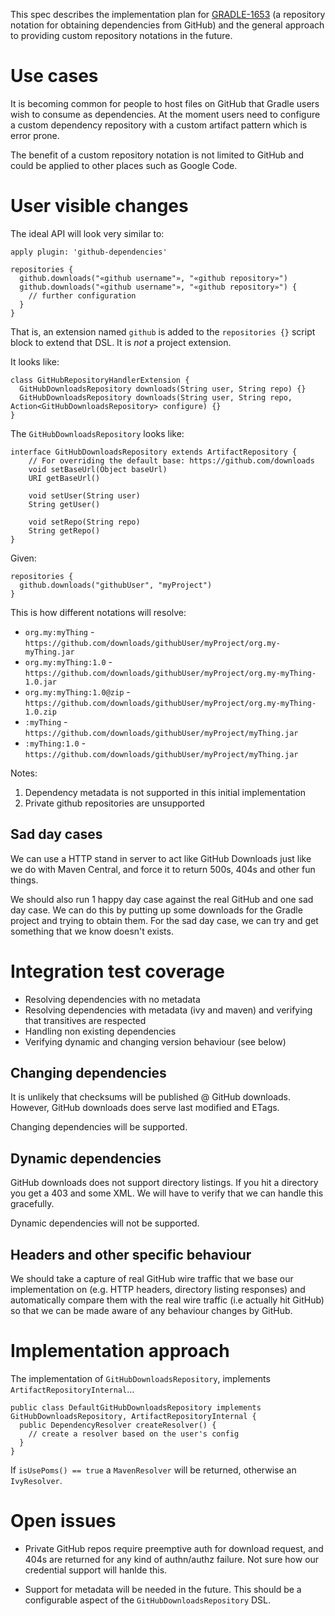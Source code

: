 This spec describes the implementation plan for [GRADLE-1653](http://issues.gradle.org/browse/GRADLE-1653) (a repository notation for
obtaining dependencies from GitHub) and the general approach to providing custom repository notations in the future.

# Use cases

It is becoming common for people to host files on GitHub that Gradle users wish to consume as dependencies. At the moment users need to configure
a custom dependency repository with a custom artifact pattern which is error prone. 

The benefit of a custom repository notation is not limited to GitHub and could be applied to other places such as Google Code.

# User visible changes

The ideal API will look very similar to:

    apply plugin: 'github-dependencies'
    
    repositories {
      github.downloads("«github username"», "«github repository»")
      github.downloads("«github username"», "«github repository»") { 
        // further configuration 
      }
    }

That is, an extension named `github` is added to the `repositories {}` script block to extend that DSL. It is _not_ a project extension.

It looks like:

    class GitHubRepositoryHandlerExtension {
      GitHubDownloadsRepository downloads(String user, String repo) {}
      GitHubDownloadsRepository downloads(String user, String repo, Action<GitHubDownloadsRepository> configure) {}
    }
    
The `GitHubDownloadsRepository` looks like:

    interface GitHubDownloadsRepository extends ArtifactRepository {
        // For overriding the default base: https://github.com/downloads
        void setBaseUrl(Object baseUrl)
        URI getBaseUrl()
        
        void setUser(String user)
        String getUser()

        void setRepo(String repo)
        String getRepo()
    }

Given:
    
    repositories {
      github.downloads("githubUser", "myProject")
    }

This is how different notations will resolve:

* `org.my:myThing` - `https://github.com/downloads/githubUser/myProject/org.my-myThing.jar`
* `org.my:myThing:1.0` - `https://github.com/downloads/githubUser/myProject/org.my-myThing-1.0.jar`
* `org.my:myThing:1.0@zip` - `https://github.com/downloads/githubUser/myProject/org.my-myThing-1.0.zip`
* `:myThing` - `https://github.com/downloads/githubUser/myProject/myThing.jar`
* `:myThing:1.0` - `https://github.com/downloads/githubUser/myProject/myThing.jar`

Notes:

1. Dependency metadata is not supported in this initial implementation
2. Private github repositories are unsupported

## Sad day cases

We can use a HTTP stand in server to act like GitHub Downloads just like we do with Maven Central, and force it to return 500s, 404s and other fun things.

We should also run 1 happy day case against the real GitHub and one sad day case. We can do this by putting up some downloads for the Gradle project and trying to obtain them. For the sad day case, we can try and get something that we know doesn't exists.

# Integration test coverage

* Resolving dependencies with no metadata
* Resolving dependencies with metadata (ivy and maven) and verifying that transitives are respected
* Handling non existing dependencies
* Verifying dynamic and changing version behaviour (see below)

## Changing dependencies

It is unlikely that checksums will be published @ GitHub downloads. However, GitHub downloads does serve last modified and ETags.

Changing dependencies will be supported.

## Dynamic dependencies

GitHub downloads does not support directory listings. If you hit a directory you get a 403 and some XML. We will have to verify that we can handle this gracefully.

Dynamic dependencies will not be supported.

## Headers and other specific behaviour

We should take a capture of real GitHub wire traffic that we base our implementation on (e.g. HTTP headers, directory listing responses) and automatically compare them with the real wire traffic (i.e actually hit GitHub) so that we can be made aware of any behaviour changes by GitHub.
 
# Implementation approach

The implementation of `GitHubDownloadsRepository`, implements `ArtifactRepositoryInternal`…

    public class DefaultGitHubDownloadsRepository implements GitHubDownloadsRepository, ArtifactRepositoryInternal {
      public DependencyResolver createResolver() {
        // create a resolver based on the user's config
      }
    }
    
If `isUsePoms() == true` a `MavenResolver` will be returned, otherwise an `IvyResolver`.

# Open issues

* Private GitHub repos require preemptive auth for download request, and 404s are returned for any kind of authn/authz failure. Not sure how our credential support will hanlde this.

* Support for metadata will be needed in the future. This should be a configurable aspect of the `GitHubDownloadsRepository` DSL.

